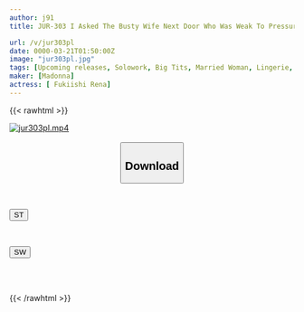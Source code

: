 ```yaml
---
author: j91
title: JUR-303 I Asked The Busty Wife Next Door Who Was Weak To Pressure To Be An Underwear Model Monitor... Rena Fukiishi

url: /v/jur303pl
date: 0000-03-21T01:50:00Z
image: "jur303pl.jpg"
tags: [Upcoming releases, Solowork, Big Tits, Married Woman, Lingerie, Mature Woman, Sun tan	]
maker: [Madonna]
actress: [ Fukiishi Rena]
---
```



{{< rawhtml >}}

<div class="video" data-videoid="pending_link.html">
    <a href="javascript:;">
        <img src="/v/jur303pl/jur303pl.jpg" width="WIDTH" height="HEIGHT" alt="jur303pl.mp4" loading="lazy">
    </a>
</div>

<script type="text/javascript" src="https://j91.asia/asset/on-demand-pend.js"></script>

<br>
  <link rel="stylesheet" href="https://j91.asia/asset/bs5.css">
  
  <center>
  <button class="btn btn-primary" type="button" data-bs-toggle="collapse" data-bs-target=".multi-collapse" aria-expanded="false" aria-controls="multiCollapseExample1 multiCollapseExample2"><h2>Download</h2></button></center>
</p>
<div class="row">
  <div class="col">
    <div class="collapse multi-collapse" id="multiCollapseExample1">
      <div class="card card-body">
	      	      <br>
<div class="buttons">  
<p><a href="https://j91.asia/pending_link.html" target="_blank"><button class="btn-hover color-3"><i class="fa fa-download"></i> ST</button></a></p></div>
    </div>
  </div>
</div>
  <div class="col">
    <div class="collapse multi-collapse" id="multiCollapseExample2">
      <div class="card card-body">
	      <br>
<div class="buttons">
<p><a href="https://j91.asia/pending_link.html" target="_blank"><button class="btn-hover color-2"><i class="fa fa-download"></i> SW</button></a></p></div>
<br><br>
      </div>
    </div>
  </div>
</div>

{{< /rawhtml >}}
